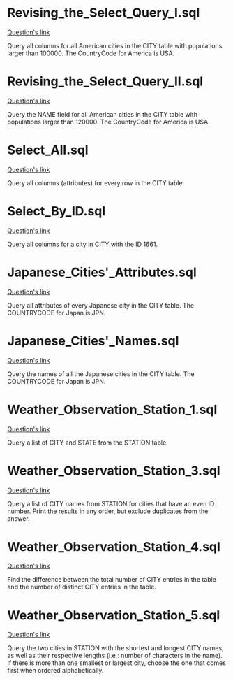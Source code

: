 # Revising_the_Select_Query_I.sql

[Question's link](https://www.hackerrank.com/challenges/revising-the-select-query/problem?isFullScreen=true)

Query all columns for all American cities in the CITY table with populations larger than 100000. The CountryCode for America is USA.

# Revising_the_Select_Query_II.sql

[Question's link](https://www.hackerrank.com/challenges/revising-the-select-query-2/problem?isFullScreen=true)

Query the NAME field for all American cities in the CITY table with populations larger than 120000. The CountryCode for America is USA.

# Select_All.sql

[Question's link](https://www.hackerrank.com/challenges/select-all-sql/problem?isFullScreen=true)

Query all columns (attributes) for every row in the CITY table.

# Select_By_ID.sql

[Question's link](https://www.hackerrank.com/challenges/select-by-id/problem?isFullScreen=true)

Query all columns for a city in CITY with the ID 1661.

# Japanese_Cities'_Attributes.sql

[Question's link](https://www.hackerrank.com/challenges/japanese-cities-attributes/problem?isFullScreen=true)

Query all attributes of every Japanese city in the CITY table. The COUNTRYCODE for Japan is JPN.

# Japanese_Cities'_Names.sql

[Question's link](https://www.hackerrank.com/challenges/japanese-cities-name/problem?isFullScreen=true)

Query the names of all the Japanese cities in the CITY table. The COUNTRYCODE for Japan is JPN.

# Weather_Observation_Station_1.sql

[Question's link](https://www.hackerrank.com/challenges/weather-observation-station-1/problem?isFullScreen=true) 

Query a list of CITY and STATE from the STATION table.

# Weather_Observation_Station_3.sql

[Question's link](https://www.hackerrank.com/challenges/weather-observation-station-3/problem?isFullScreen=true)

Query a list of CITY names from STATION for cities that have an even ID number. Print the results in any order, but exclude duplicates from the answer.

# Weather_Observation_Station_4.sql

[Question's link](https://www.hackerrank.com/challenges/weather-observation-station-4/problem?isFullScreen=true)

Find the difference between the total number of CITY entries in the table and the number of distinct CITY entries in the table.

# Weather_Observation_Station_5.sql

[Question's link](https://www.hackerrank.com/challenges/weather-observation-station-5/problem?isFullScreen=true)

Query the two cities in STATION with the shortest and longest CITY names, as well as their respective lengths (i.e.: number of characters in the name). If there is more than one smallest or largest city, choose the one that comes first when ordered alphabetically.
